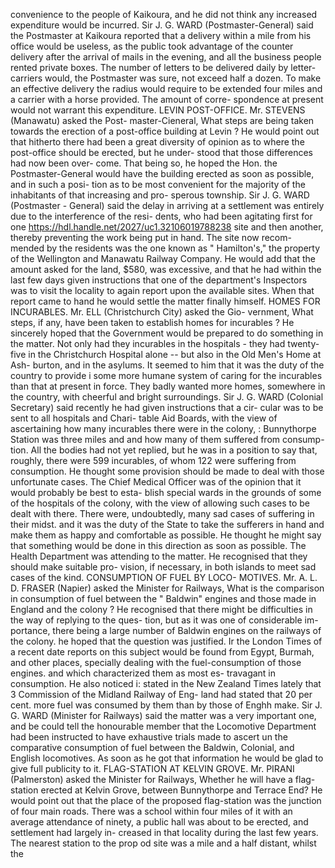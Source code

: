 convenience to the people of Kaikoura, and he did not think any increased expenditure would be incurred. Sir J. G. WARD (Postmaster-General) said the Postmaster at Kaikoura reported that a delivery within a mile from his office would be useless, as the public took advantage of the counter delivery after the arrival of mails in the evening, and all the business people rented private boxes. The number of letters to be delivered daily by letter-carriers would, the Postmaster was sure, not exceed half a dozen. To make an effective delivery the radius would require to be extended four miles and a carrier with a horse provided. The amount of corre- spondence at present would not warrant this expenditure. LEVIN POST-OFFICE. Mr. STEVENS (Manawatu) asked the Post- master-Cieneral, What steps are being taken towards the erection of a post-office building at Levin ? He would point out that hitherto there had been a great diversity of opinion as to where the post-office should be erected, but he under- stood that those differences had now been over- come. That being so, he hoped the Hon. the Postmaster-General would have the building erected as soon as possible, and in such a posi- tion as to be most convenient for the majority of the inhabitants of that increasing and pro- sperous township. Sir J. G. WARD (Postmaster - General) said the delay in arriving at a settlement was entirely due to the interference of the resi- dents, who had been agitating first for one https://hdl.handle.net/2027/uc1.32106019788238 site and then another, thereby preventing the work being put in hand. The site now recom- mended by the residents was the one known as " Hamilton's," the property of the Wellington and Manawatu Railway Company. He would add that the amount asked for the land, $580, was excessive, and that he had within the last few days given instructions that one of the department's Inspectors was to visit the locality to again report upon the available sites. When that report came to hand he would settle the matter finally himself. HOMES FOR INCURABLES. Mr. ELL (Christchurch City) asked the Gio- vernment, What steps, if any, have been taken to establish homes for incurables ? He sincerely hoped that the Government would be prepared to do something in the matter. Not only had they incurables in the hospitals - they had twenty-five in the Christchurch Hospital alone -- but also in the Old Men's Home at Ash- burton, and in the asylums. It seemed to him that it was the duty of the country to provide i some more humane system of caring for the incurables than that at present in force. They badly wanted more homes, somewhere in the country, with cheerful and bright surroundings. Sir J. G. WARD (Colonial Secretary) said recently he had given instructions that a cir- cular was to be sent to all hospitals and Chari- table Aid Boards, with the view of ascertaining how many incurables there were in the colony, : Bunnythorpe Station was three miles and and how many of them suffered from consump- tion. All the bodies had not yet replied, but he was in a position to say that, roughly, there were 599 incurables, of whom 122 were suffering from consumption. He thought some provision should be made to deal with those unfortunate cases. The Chief Medical Officer was of the opinion that it would probably be best to esta- blish special wards in the grounds of some of the hospitals of the colony, with the view of allowing such cases to be dealt with there. There were, undoubtedly, many sad cases of suffering in their midst. and it was the duty of the State to take the sufferers in hand and make them as happy and comfortable as possible. He thought he might say that something would be done in this direction as soon as possible. The Health Department was attending to the matter. He recognised that they should make suitable pro- vision, if necessary, in both islands to meet sad cases of the kind. CONSUMPTION OF FUEL BY LOCO- MOTIVES. Mr. A. L. D. FRASER (Napier) asked the Minister for Railways, What is the comparison in consumption of fuel between the " Baldwin" engines and those made in England and the colony ? He recognised that there might be difficulties in the way of replying to the ques- tion, but as it was one of considerable im- portance, there being a large number of Baldwin engines on the railways of the colony. he hoped that the question was justified. Ir the London Times of a recent date reports on this subject would be found from Egypt, Burmah, and other places, specially dealing with the fuel-consumption of those engines. and which characterized them as most es- travagant in consumption. He also noticed i: stated in the New Zealand Times lately that 3 Commission of the Midland Railway of Eng- land had stated that 20 per cent. more fuel was consumed by them than by those of Enghh make. Sir J. G. WARD (Minister for Railways) said the matter was a very important one, and be could tell the honourable member that the Locomotive Department had been instructed to have exhaustive trials made to ascert un the comparative consumption of fuel between the Baldwin, Colonial, and English locomotives. As soon as he got that information he would be glad to give full publicity to it. FLAG-STATION AT KELVIN GROVE. Mr. PIRANI (Palmerston) asked the Minister for Railways, Whether he will have a flag-station erected at Kelvin Grove, between Bunnythorpe and Terrace End? He would point out that the place of the proposed flag-station was the junction of four main roads. There was a school within four miles of it with an average attendance of ninety, a public hall was about to be erected, and settlement had largely in- creased in that locality during the last few years. The nearest station to the prop od site was a mile and a half distant, whilst the 